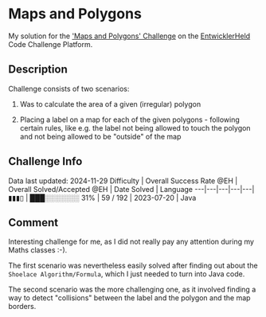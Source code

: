 # Maps and Polygons

My solution for the ['Maps and Polygons' Challenge](https://platform.entwicklerheld.de/challenge/maps-and-polygons?technology=Java) on the [EntwicklerHeld](https://platform.entwicklerheld.de/) Code Challenge Platform.

## Description
Challenge consists of two scenarios:

1) Was to calculate the area of a given (irregular) polygon

2) Placing a label on a map for each of the given polygons - following certain rules, like e.g. the label not being allowed to touch the polygon and not being allowed to be "outside" of the map



## Challenge Info
Data last updated: 2024-11-29
Difficulty | Overall Success Rate @EH | Overall Solved/Accepted @EH | Date Solved | Language
---|---|---|---|---|
▮▮▮▯ | ███░░░░░░░ 31% | 59 / 192 | 2023-07-20 | Java

## Comment
Interesting challenge for me, as I did not really pay any attention during my Maths classes :-).

The first scenario was nevertheless easily solved after finding out about the `Shoelace Algorithm/Formula`, which I just needed to turn into Java code.

The second scenario was the more challenging one, as it involved finding a way to detect "collisions" between the label and the polygon and the map borders.

